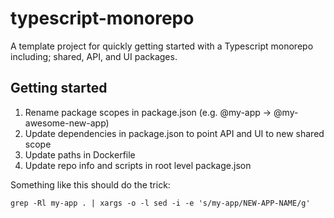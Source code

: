 # typescript-monorepo
A template project for quickly getting started with a Typescript monorepo including; shared, API, and UI packages.

## Getting started
1. Rename package scopes in package.json (e.g. @my-app -> @my-awesome-new-app)
2. Update dependencies in package.json to point API and UI to new shared scope
3. Update paths in Dockerfile
4. Update repo info and scripts in root level package.json

Something like this should do the trick:
```
grep -Rl my-app . | xargs -o -l sed -i -e 's/my-app/NEW-APP-NAME/g'
```
